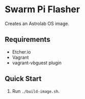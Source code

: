 # Swarm Pi Flasher

Creates an Astrolab OS image.

## Requirements

* Etcher.io
* Vagrant
* vagrant-vbguest plugin

## Quick Start

1. Run `./build-image.sh`.
